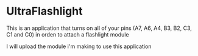 # UltraFlashlight
This is an application that turns on all of your pins (A7, A6, A4, B3, B2, C3, C1 and C0) in orden to attach a flashlight module

I will upload the module i'm making to use this application